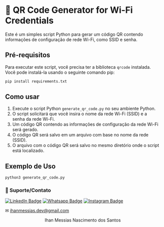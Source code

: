 # 🔑 QR Code Generator for Wi-Fi Credentials

Este é um simples script Python para gerar um código QR contendo informações de configuração de rede Wi-Fi, como SSID e senha.

## Pré-requisitos

Para executar este script, você precisa ter a biblioteca `qrcode` instalada. Você pode instalá-la usando o seguinte comando pip:
```bash
pip install requirements.txt
```

## Como usar

1. Execute o script Python `generate_qr_code.py` no seu ambiente Python.
2. O script solicitará que você insira o nome da rede Wi-Fi (SSID) e a senha da rede Wi-Fi.
3. Um código QR contendo as informações de configuração da rede Wi-Fi será gerado.
4. O código QR será salvo em um arquivo com base no nome da rede (SSID).
5. O arquivo com o código QR será salvo no mesmo diretório onde o script está localizado.

## Exemplo de Uso

```bash
python3 generate_qr_code.py
```

### 🤝 Suporte/Contato

[![LinkedIn Badge](https://img.shields.io/static/v1?style=for-the-badge&message=LinkedIn&color=0A66C2&logo=LinkedIn&logoColor=FFFFFF&label=)](https://www.linkedin.com/in/ihanmessias/)
[![Whatsapp Badge](https://img.shields.io/badge/WhatsApp-25D366?style=for-the-badge&logo=whatsapp&logoColor=white)](https://wa.me/61996487935)
[![Instagram Badge](https://img.shields.io/badge/Instagram-E4405F?style=for-the-badge&logo=instagram&logoColor=white)](https://www.instagram.com/devlinuxtv/)

✉ ihanmessias.dev@gmail.com

<p align="center">Ihan Messias Nascimento dos Santos</p>